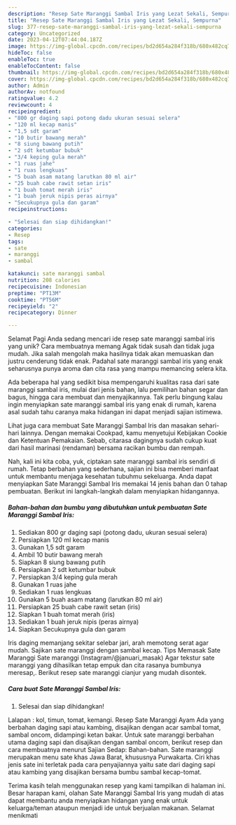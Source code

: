 ```yaml
---
description: "Resep Sate Maranggi Sambal Iris yang Lezat Sekali, Sempurna"
title: "Resep Sate Maranggi Sambal Iris yang Lezat Sekali, Sempurna"
slug: 377-resep-sate-maranggi-sambal-iris-yang-lezat-sekali-sempurna
category: Uncategorized
date: 2023-04-12T07:44:04.187Z
image: https://img-global.cpcdn.com/recipes/bd2d654a284f318b/680x482cq70/sate-maranggi-sambal-iris-foto-resep-utama.jpg
hideToc: false
enableToc: true
enableTocContent: false
thumbnail: https://img-global.cpcdn.com/recipes/bd2d654a284f318b/680x482cq70/sate-maranggi-sambal-iris-foto-resep-utama.jpg
cover: https://img-global.cpcdn.com/recipes/bd2d654a284f318b/680x482cq70/sate-maranggi-sambal-iris-foto-resep-utama.jpg
author: Admin
authorAv: notfound
ratingvalue: 4.2
reviewcount: 4
recipeingredient:
- "800 gr daging sapi potong dadu ukuran sesuai selera"
- "120 ml kecap manis"
- "1,5 sdt garam"
- "10 butir bawang merah"
- "8 siung bawang putih"
- "2 sdt ketumbar bubuk"
- "3/4 keping gula merah"
- "1 ruas jahe"
- "1 ruas lengkuas"
- "5 buah asam matang larutkan 80 ml air"
- "25 buah cabe rawit setan iris"
- "1 buah tomat merah iris"
- "1 buah jeruk nipis peras airnya"
- "Secukupnya gula dan garam"
recipeinstructions:

- "Selesai dan siap dihidangkan!"
categories:
- Resep
tags:
- sate
- maranggi
- sambal

katakunci: sate maranggi sambal 
nutrition: 208 calories
recipecuisine: Indonesian
preptime: "PT13M"
cooktime: "PT56M"
recipeyield: "2"
recipecategory: Dinner

---
```



Selamat Pagi Anda sedang mencari ide resep sate maranggi sambal iris yang unik? Cara membuatnya memang Agak tidak susah dan tidak juga mudah. Jika salah mengolah maka hasilnya tidak akan memuaskan dan justru cenderung tidak enak. Padahal sate maranggi sambal iris yang enak seharusnya punya aroma dan cita rasa yang mampu memancing selera kita.


Ada beberapa hal yang sedikit bisa mempengaruhi kualitas rasa dari sate maranggi sambal iris, mulai dari jenis bahan, lalu pemilihan bahan segar dan bagus, hingga cara membuat dan menyajikannya. Tak perlu bingung kalau ingin menyiapkan sate maranggi sambal iris yang enak di rumah, karena asal sudah tahu caranya maka hidangan ini dapat menjadi sajian istimewa.

Lihat juga cara membuat Sate Maranggi Sambal Iris dan masakan sehari-hari lainnya. Dengan memakai Cookpad, kamu menyetujui Kebijakan Cookie dan Ketentuan Pemakaian. Sebab, citarasa dagingnya sudah cukup kuat dari hasil marinasi (rendaman) bersama racikan bumbu dan rempah.


Nah, kali ini kita coba, yuk, ciptakan sate maranggi sambal iris sendiri di rumah. Tetap berbahan yang sederhana, sajian ini bisa memberi manfaat untuk membantu menjaga kesehatan tubuhmu sekeluarga. Anda dapat menyiapkan Sate Maranggi Sambal Iris memakai 14 jenis bahan dan 0 tahap pembuatan. Berikut ini langkah-langkah dalam menyiapkan hidangannya.

<!--inarticleads1-->

##### Bahan-bahan dan bumbu yang dibutuhkan untuk pembuatan Sate Maranggi Sambal Iris:

1. Sediakan 800 gr daging sapi (potong dadu, ukuran sesuai selera)
1. Persiapkan 120 ml kecap manis
1. Gunakan 1,5 sdt garam
1. Ambil 10 butir bawang merah
1. Siapkan 8 siung bawang putih
1. Persiapkan 2 sdt ketumbar bubuk
1. Persiapkan 3/4 keping gula merah
1. Gunakan 1 ruas jahe
1. Sediakan 1 ruas lengkuas
1. Gunakan 5 buah asam matang (larutkan 80 ml air)
1. Persiapkan 25 buah cabe rawit setan (iris)
1. Siapkan 1 buah tomat merah (iris)
1. Sediakan 1 buah jeruk nipis (peras airnya)
1. Siapkan Secukupnya gula dan garam


Iris daging memanjang sekitar selebar jari, arah memotong serat agar mudah. Sajikan sate maranggi dengan sambal kecap. Tips Memasak Sate Maranggi Sate maranggi (Instagram/@januari_masak) Agar tekstur sate maranggi yang dihasilkan tetap empuk dan cita rasanya bumbunya meresap,. Berikut resep sate maranggi cianjur yang mudah disontek. 

<!--inarticleads2-->

##### Cara buat Sate Maranggi Sambal Iris:


1. Selesai dan siap dihidangkan!

Lalapan : kol, timun, tomat, kemangi. Resep Sate Maranggi Ayam Ada yang berbahan daging sapi atau kambing, disajikan dengan acar sambal tomat, sambal oncom, didampingi ketan bakar. Untuk sate maranggi berbahan utama daging sapi dan disajikan dengan sambal oncom, berikut resep dan cara membuatnya menurut Sajian Sedap: Bahan-bahan. Sate maranggi merupakan menu sate khas Jawa Barat, khususnya Purwakarta. Ciri khas jenis sate ini terletak pada cara penyajiannya yaitu sate dari daging sapi atau kambing yang disajikan bersama bumbu sambal kecap-tomat. 

Terima kasih telah menggunakan resep yang kami tampilkan di halaman ini. Besar harapan kami, olahan Sate Maranggi Sambal Iris yang mudah di atas dapat membantu anda menyiapkan hidangan yang enak untuk keluarga/teman ataupun menjadi ide untuk berjualan makanan. Selamat menikmati
